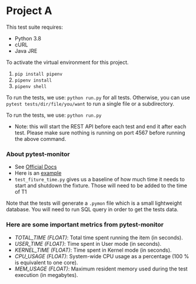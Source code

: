 # Project A


This test suite requires:
* Python 3.8
* cURL
* Java JRE

To activate the virtual environment for this project.
1. `pip install pipenv`
1. `pipenv install` 
1. `pipenv shell`

To run the tests, we use: `python run.py` for all tests.
Otherwise, you can use `pytest tests/dir/file/you/want` to run a single file or a subdirectory.

To run the tests, we use: `python run.py`

* Note: this will start the REST API before each test and end it after each test. Please make sure nothing is running on port 4567 before running the above command. 


### About pytest-monitor
* See [Official Docs](https://pytest-monitor.readthedocs.io/en/latest/?badge=latest)
* Here is an [example](https://github.com/CFMTech/pytest-monitor)
* `test_fiture_time.py` gives us a baseline of how much time it needs to start and shutdown the fixture. Those will need to be added to the time of T1

Note that the tests will generate a `.pymon` file which is a small lightweight database. You will need to run SQL query in order to get the tests data.  

### Here are some important metrics from pytest-monitor
* _TOTAL_TIME (FLOAT)_: Total time spent running the item (in seconds).
* _USER_TIME (FLOAT)_: Time spent in User mode (in seconds).
* _KERNEL_TIME (FLOAT)_: Time spent in Kernel mode (in seconds).
* _CPU_USAGE (FLOAT)_: System-wide CPU usage as a percentage (100 % is equivalent to one core).
* _MEM_USAGE (FLOAT)_: Maximum resident memory used during the test execution (in megabytes).
